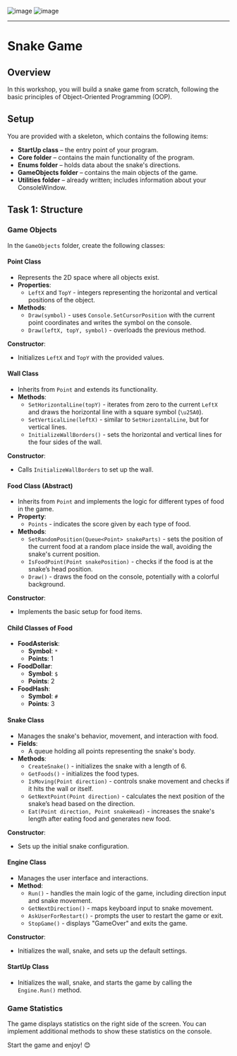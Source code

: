 ![image](https://github.com/user-attachments/assets/3aa3820b-2102-435c-9b34-d33f475eb73b)
![image](https://github.com/user-attachments/assets/d35d397d-2a6f-4089-95ed-731279e16f8f)

--------------------------------------------------------------------------------------------------------------------------------------------------------------------------------------------------------------------------------------------------------------
# Snake Game 

## Overview
In this workshop, you will build a snake game from scratch, following the basic principles of Object-Oriented Programming (OOP).

## Setup
You are provided with a skeleton, which contains the following items:

- **StartUp class** – the entry point of your program.
- **Core folder** – contains the main functionality of the program.
- **Enums folder** – holds data about the snake's directions.
- **GameObjects folder** – contains the main objects of the game.
- **Utilities folder** – already written; includes information about your ConsoleWindow.

## Task 1: Structure

### Game Objects
In the `GameObjects` folder, create the following classes:

#### Point Class
- Represents the 2D space where all objects exist.
- **Properties**: 
  - `LeftX` and `TopY` - integers representing the horizontal and vertical positions of the object.
- **Methods**:
  - `Draw(symbol)` - uses `Console.SetCursorPosition` with the current point coordinates and writes the symbol on the console.
  - `Draw(leftX, topY, symbol)` - overloads the previous method.

**Constructor**: 
- Initializes `LeftX` and `TopY` with the provided values.

#### Wall Class
- Inherits from `Point` and extends its functionality.
- **Methods**:
  - `SetHorizontalLine(topY)` - iterates from zero to the current `LeftX` and draws the horizontal line with a square symbol (`\u25A0`).
  - `SetVerticalLine(leftX)` - similar to `SetHorizontalLine`, but for vertical lines.
  - `InitializeWallBorders()` - sets the horizontal and vertical lines for the four sides of the wall.

**Constructor**:
- Calls `InitializeWallBorders` to set up the wall.

#### Food Class (Abstract)
- Inherits from `Point` and implements the logic for different types of food in the game.
- **Property**:
  - `Points` - indicates the score given by each type of food.
- **Methods**:
  - `SetRandomPosition(Queue<Point> snakeParts)` - sets the position of the current food at a random place inside the wall, avoiding the snake's current position.
  - `IsFoodPoint(Point snakePosition)` - checks if the food is at the snake’s head position.
  - `Draw()` - draws the food on the console, potentially with a colorful background.

**Constructor**:
- Implements the basic setup for food items.

#### Child Classes of Food
- **FoodAsterisk**: 
  - **Symbol**: `*`
  - **Points**: 1
- **FoodDollar**:
  - **Symbol**: `$`
  - **Points**: 2
- **FoodHash**:
  - **Symbol**: `#`
  - **Points**: 3

#### Snake Class
- Manages the snake's behavior, movement, and interaction with food.
- **Fields**:
  - A queue holding all points representing the snake's body.
- **Methods**:
  - `CreateSnake()` - initializes the snake with a length of 6.
  - `GetFoods()` - initializes the food types.
  - `IsMoving(Point direction)` - controls snake movement and checks if it hits the wall or itself.
  - `GetNextPoint(Point direction)` - calculates the next position of the snake’s head based on the direction.
  - `Eat(Point direction, Point snakeHead)` - increases the snake's length after eating food and generates new food.

**Constructor**:
- Sets up the initial snake configuration.

#### Engine Class
- Manages the user interface and interactions.
- **Method**:
  - `Run()` - handles the main logic of the game, including direction input and snake movement.
  - `GetNextDirection()` - maps keyboard input to snake movement.
  - `AskUserForRestart()` - prompts the user to restart the game or exit.
  - `StopGame()` - displays "GameOver" and exits the game.

**Constructor**:
- Initializes the wall, snake, and sets up the default settings.

#### StartUp Class
- Initializes the wall, snake, and starts the game by calling the `Engine.Run()` method.

### Game Statistics
The game displays statistics on the right side of the screen. You can implement additional methods to show these statistics on the console.

Start the game and enjoy! 😊
